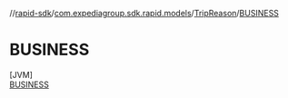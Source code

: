 //[rapid-sdk](../../../../index.md)/[com.expediagroup.sdk.rapid.models](../../index.md)/[TripReason](../index.md)/[BUSINESS](index.md)

# BUSINESS

[JVM]\
[BUSINESS](index.md)
